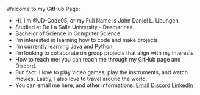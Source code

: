 Welcome to my GitHub Page:
- Hi, I’m @JD-Code05, or my Full Name is John Daniel L. Ubungen
- Studied at De La Salle University - Dasmarinas.
- Bachelor of Science in Computer Science
- I’m interested in learning how to code and make projects
- I’m currently learning Java and Python
- I’m looking to collaborate on group projects that align with my interests
- How to reach me: you can reach me through my GitHub page and Discord.
- Fun fact: I love to play video games, play the instruments, and watch movies. Lastly, I also love to travel around the world.
- You can email me here, and other informations:
[Email](mailto:jdubungen805@gmailcom) 
[Discord](https://discord.com/users/748075055006744656)
[LinkedIn](https://www.linkedin.com/in/john-daniel-ubungen-6b9684374/)

<!---
JD-Code05/JD-Code05 is a ✨ special ✨ repository because its `README.md` (this file) appears on your GitHub profile.
You can click the Preview link to take a look at your changes.
--->

